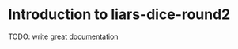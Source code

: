 # Introduction to liars-dice-round2

TODO: write [great documentation](http://jacobian.org/writing/great-documentation/what-to-write/)
